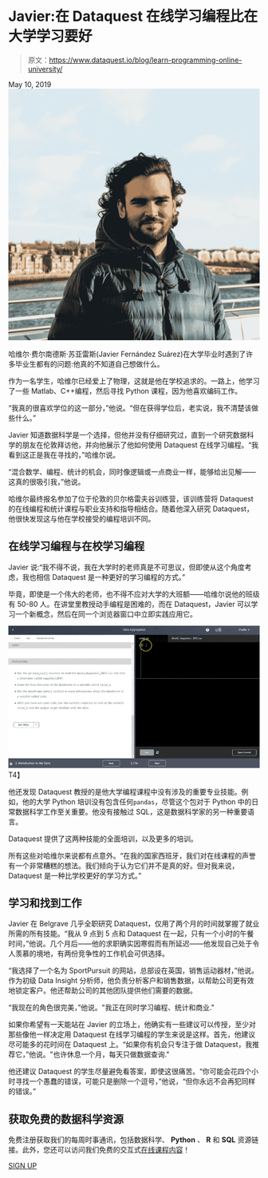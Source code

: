 # Javier:在 Dataquest 在线学习编程比在大学学习要好

> 原文：<https://www.dataquest.io/blog/learn-programming-online-university/>

May 10, 2019![](img/921e1423ed998cca5d33a100605350bd.png)

哈维尔·费尔南德斯·苏亚雷斯(Javier Fernández Suárez)在大学毕业时遇到了许多毕业生都有的问题:他真的不知道自己想做什么。

作为一名学生，哈维尔已经爱上了物理，这就是他在学校追求的。一路上，他学习了一些 Matlab、C++编程，然后寻找 Python 课程，因为他喜欢编码工作。

“我真的很喜欢学位的这一部分，”他说。“但在获得学位后，老实说，我不清楚该做些什么。”

Javier 知道数据科学是一个选择，但他并没有仔细研究过，直到一个研究数据科学的朋友在伦敦拜访他，并向他展示了他如何使用 Dataquest 在线学习编程。“我看到这正是我在寻找的，”哈维尔说。

“混合数学、编程、统计的机会，同时像逻辑或一点商业一样，能够给出见解——这真的很吸引我，”他说。

哈维尔最终报名参加了位于伦敦的贝尔格雷夫谷训练营，该训练营将 Dataquest 的在线编程和统计课程与职业支持和指导相结合。随着他深入研究 Dataquest，他很快发现这与他在学校接受的编程培训不同。

## 在线学习编程与在校学习编程

Javier 说:“我不得不说，我在大学时的老师真是不可思议，但即使从这个角度考虑，我也相信 Dataquest 是一种更好的学习编程的方式。”

毕竟，即使是一个伟大的老师，也不得不应对大学的大班额——哈维尔说他的班级有 50-80 人。在讲堂里教授动手编程是困难的，而在 Dataquest，Javier 可以学习一个新概念，然后在同一个浏览器窗口中立即实践应用它。

[![learn-programming-online-dataquest](img/df6957b99856fb675c2ac92a21b7dbde.png "data-cleaning-live-coding")](https://www.dataquest.io/wp-content/uploads/2019/02/data-cleaning-live-coding.gif)T4】

他还发现 Dataquest 教授的是他大学编程课程中没有涉及的重要专业技能。例如，他的大学 Python 培训没有包含任何`pandas`，尽管这个包对于 Python 中的日常数据科学工作至关重要。他没有接触过 SQL，这是数据科学家的另一种重要语言。

Dataquest 提供了这两种技能的全面培训，以及更多的培训。

所有这些对哈维尔来说都有点意外。“在我的国家西班牙，我们对在线课程的声誉有一个非常糟糕的想法。我们倾向于认为它们并不是真的好。但对我来说，Dataquest 是一种比学校更好的学习方式。”

## 学习和找到工作

Javier 在 Belgrave 几乎全职研究 Dataquest，仅用了两个月的时间就掌握了就业所需的所有技能。“我从 9 点到 5 点和 Dataquest 在一起，只有一个小时的午餐时间，”他说。几个月后——他的求职确实因寒假而有所延迟——他发现自己处于令人羡慕的境地，有两份竞争性的工作机会可供选择。

“我选择了一个名为 SportPursuit 的网站，总部设在英国，销售运动器材，”他说。作为初级 Data Insight 分析师，他负责分析客户和销售数据，以帮助公司更有效地锁定客户。他还帮助公司的其他团队提供他们需要的数据。

“我现在的角色很完美，”他说。"我正在同时学习编程、统计和商业."

如果你希望有一天能站在 Javier 的立场上，他确实有一些建议可以传授，至少对那些像他一样决定用 Dataquest 在线学习编程的学生来说是这样。首先，他建议尽可能多的花时间在 Dataquest 上。“如果你有机会只专注于做 Dataquest，我推荐它，”他说。"也许休息一个月，每天只做数据查询."

他还建议 Dataquest 的学生尽量避免看答案，即使这很痛苦。“你可能会花四个小时寻找一个愚蠢的错误，可能只是删除一个逗号，”他说，“但你永远不会再犯同样的错误。”

## 获取免费的数据科学资源

免费注册获取我们的每周时事通讯，包括数据科学、 **Python** 、 **R** 和 **SQL** 资源链接。此外，您还可以访问我们免费的交互式[在线课程内容](/data-science-courses)！

[SIGN UP](https://app.dataquest.io/signup)